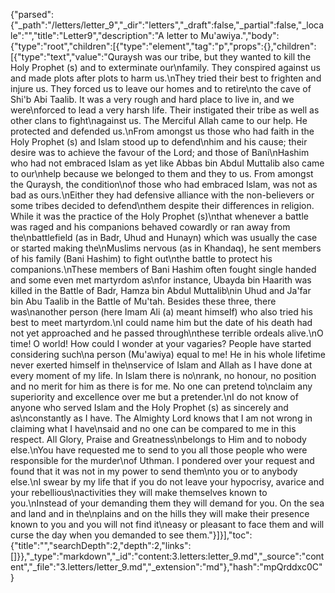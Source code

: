 {"parsed":{"_path":"/letters/letter_9","_dir":"letters","_draft":false,"_partial":false,"_locale":"","title":"Letter9","description":"A letter to Mu'awiya.","body":{"type":"root","children":[{"type":"element","tag":"p","props":{},"children":[{"type":"text","value":"Quraysh was our tribe, but they wanted to kill the Holy Prophet (s) and to exterminate our\nfamily. They conspired against us and made plots after plots to harm us.\nThey tried their best to frighten and injure us. They forced us to leave our homes and to retire\nto the cave of Shi'b Abi Taalib. It was a very rough and hard place to live in, and we were\nforced to lead a very harsh life. Their instigated their tribe as well as other clans to fight\nagainst us. The Merciful Allah came to our help. He protected and defended us.\nFrom amongst us those who had faith in the Holy Prophet (s) and Islam stood up to defend\nhim and his cause; their desire was to achieve the favour of the Lord; and those of Bani\nHashim who had not embraced Islam as yet like Abbas bin Abdul Muttalib also came to our\nhelp because we belonged to them and they to us. From amongst the Quraysh, the condition\nof those who had embraced Islam, was not as bad as ours.\nEither they had defensive alliance with the non-believers or some tribes decided to defend\nthem despite their differences in religion. While it was the practice of the Holy Prophet (s)\nthat whenever a battle was raged and his companions behaved cowardly or ran away from the\nbattlefield (as in Badr, Uhud and Hunayn) which was usually the case or started making the\nMuslims nervous (as in Khandaq), he sent members of his family (Bani Hashim) to fight out\nthe battle to protect his companions.\nThese members of Bani Hashim often fought single handed and some even met martyrdom as\nfor instance, Ubayda bin Haarith was killed in the Battle of Badr, Hamza bin Abdul Muttalib\nin Uhud and Ja'far bin Abu Taalib in the Battle of Mu'tah. Besides these three, there was\nanother person (here Imam Ali (a) meant himself) who also tried his best to meet martyrdom.\nI could name him but the date of his death had not yet approached and he passed through\nthese terrible ordeals alive.\nO time! O world! How could I wonder at your vagaries? People have started considering such\na person (Mu'awiya) equal to me! He in his whole lifetime never exerted himself in the\nservice of Islam and Allah as I have done at every moment of my life. In Islam there is no\nrank, no honour, no position and no merit for him as there is for me. No one can pretend to\nclaim any superiority and excellence over me but a pretender.\nI do not know of anyone who served Islam and the Holy Prophet (s) as sincerely and as\nconstantly as I have. The Almighty Lord knows that I am not wrong in claiming what I have\nsaid and no one can be compared to me in this respect. All Glory, Praise and Greatness\nbelongs to Him and to nobody else.\nYou have requested me to send to you all those people who were responsible for the murder\nof Uthman. I pondered over your request and found that it was not in my power to send them\nto you or to anybody else.\nI swear by my life that if you do not leave your hypocrisy, avarice and your rebellious\nactivities they will make themselves known to you.\nInstead of your demanding them they will demand for you. On the sea and land and in the\nplains and on the hills they will make their presence known to you and you will not find it\neasy or pleasant to face them and will curse the day when you demanded to see them."}]}],"toc":{"title":"","searchDepth":2,"depth":2,"links":[]}},"_type":"markdown","_id":"content:3.letters:letter_9.md","_source":"content","_file":"3.letters/letter_9.md","_extension":"md"},"hash":"mpQrddxc0C"}